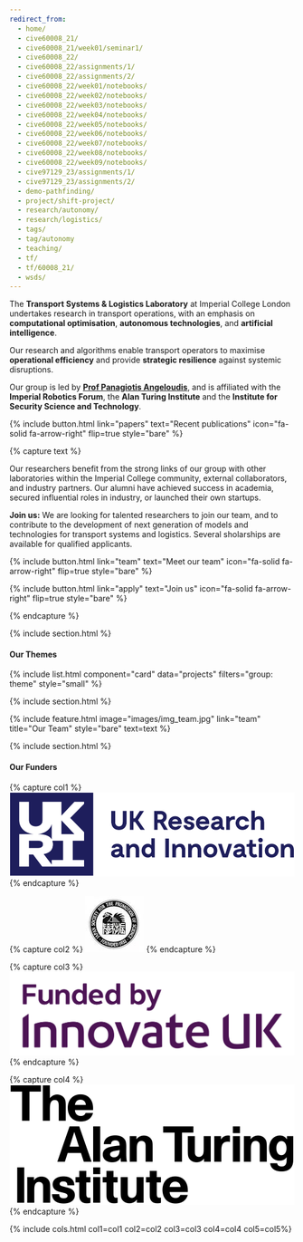 ```yaml
---
redirect_from:
  - home/
  - cive60008_21/
  - cive60008_21/week01/seminar1/
  - cive60008_22/
  - cive60008_22/assignments/1/
  - cive60008_22/assignments/2/
  - cive60008_22/week01/notebooks/
  - cive60008_22/week02/notebooks/
  - cive60008_22/week03/notebooks/
  - cive60008_22/week04/notebooks/
  - cive60008_22/week05/notebooks/
  - cive60008_22/week06/notebooks/
  - cive60008_22/week07/notebooks/
  - cive60008_22/week08/notebooks/
  - cive60008_22/week09/notebooks/
  - cive97129_23/assignments/1/
  - cive97129_23/assignments/2/
  - demo-pathfinding/
  - project/shift-project/
  - research/autonomy/
  - research/logistics/
  - tags/
  - tag/autonomy
  - teaching/
  - tf/
  - tf/60008_21/
  - wsds/
---
```



The **Transport Systems & Logistics Laboratory** at Imperial College London undertakes research in transport operations, with an emphasis on **computational optimisation**, **autonomous technologies**, and **artificial intelligence**.

Our research and algorithms enable transport operators to maximise **operational efficiency** and provide **strategic resilience** against systemic disruptions.

Our group is led by [**Prof Panagiotis Angeloudis**](/members/angeloudis-p), and is affiliated with the **Imperial Robotics Forum**, the **Alan Turing Institute** and the **Institute for Security Science and Technology**.

<!-- 
{%
  include figure.html
  image="images/team/team.jpg"
%} -->



{%
  include button.html
  link="papers"
  text="Recent publications"
  icon="fa-solid fa-arrow-right"
  flip=true
  style="bare"
%}




{% capture text %}

Our researchers benefit from the strong links of our group with other laboratories within the Imperial College community, external collaborators, and industry partners. Our alumni have achieved success in academia, secured influential roles in industry, or launched their own startups.

**Join us:** We are looking for talented researchers to join our team, and to contribute to the development of next generation of models and technologies for transport systems and logistics. Several sholarships are available for qualified applicants.

{%
  include button.html
  link="team"
  text="Meet our team"
  icon="fa-solid fa-arrow-right"
  flip=true
  style="bare"
%}

{%
  include button.html
  link="apply"
  text="Join us"
  icon="fa-solid fa-arrow-right"
  flip=true
  style="bare"
%}

{% endcapture %}

{% include section.html %}

#### Our Themes

{% include list.html component="card" data="projects" filters="group: theme" style="small" %}






{% include section.html %}






{%
  include feature.html
  image="images/img_team.jpg"
  link="team"
  title="Our Team"
  style="bare"
  text=text
%}


{% include section.html %}

#### Our Funders


{% capture col1 %}
<img src="images/funders/ukri.svg">
{% endcapture %}

{% capture col2 %}
<img src="images/funders/jsps.jpg">
{% endcapture %}

{% capture col3 %}
<img src="images/funders/innovateuk.svg">
{% endcapture %}

{% capture col4 %}
<img src="images/funders/alan-turing.svg">
{% endcapture %}


{% include cols.html col1=col1 col2=col2 col3=col3 col4=col4 col5=col5%}
